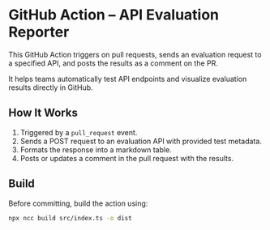 # GitHub Action – API Evaluation Reporter

This GitHub Action triggers on pull requests, sends an evaluation request to a specified API, and posts the results as a comment on the PR.

It helps teams automatically test API endpoints and visualize evaluation results directly in GitHub.

## How It Works

1. Triggered by a `pull_request` event.
2. Sends a POST request to an evaluation API with provided test metadata.
3. Formats the response into a markdown table.
4. Posts or updates a comment in the pull request with the results.

## Build

Before committing, build the action using:

```bash
npx ncc build src/index.ts -o dist
